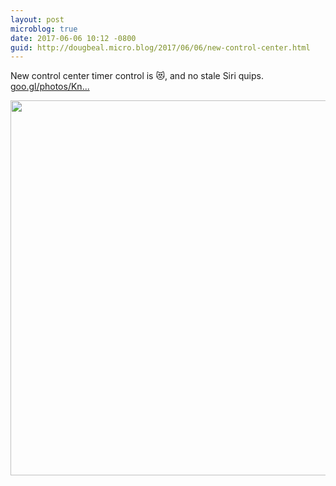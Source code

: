 ```yaml
---
layout: post
microblog: true
date: 2017-06-06 10:12 -0800
guid: http://dougbeal.micro.blog/2017/06/06/new-control-center.html
---
```

New control center timer control is 😻, and no stale Siri quips. [goo.gl/photos/Kn...](https://goo.gl/photos/KnrRRzfexV4P12Sh9)

<img src="http://dougbeal.micro.blog/uploads/2017/7233bd1eed.jpg" width="600" height="600" style="height: auto" />
